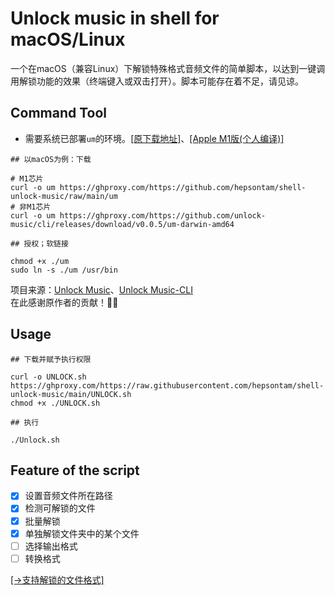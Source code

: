 # Unlock music in shell for macOS/Linux
一个在macOS（兼容Linux）下解锁特殊格式音频文件的简单脚本，以达到一键调用解锁功能的效果（终端键入或双击打开）。脚本可能存在着不足，请见谅。

## Command Tool
- 需要系统已部署`um`的环境。[[原下载地址]](https://github.com/unlock-music/cli/releases)、[[Apple M1版(个人编译)]](https://github.com/hepsontam/shell-unlock-music/raw/main/um)
```
## 以macOS为例：下载

# M1芯片
curl -o um https://ghproxy.com/https://github.com/hepsontam/shell-unlock-music/raw/main/um
# 非M1芯片
curl -o um https://ghproxy.com/https://github.com/unlock-music/cli/releases/download/v0.0.5/um-darwin-amd64

## 授权；软链接

chmod +x ./um
sudo ln -s ./um /usr/bin
```

项目来源：[Unlock Music](https://github.com/unlock-music/unlock-music.git)、[Unlock Music-CLI](https://github.com/unlock-music/cli.git)
<br>在此感谢原作者的贡献！🙏🙏

## Usage
```
## 下载并赋予执行权限

curl -o UNLOCK.sh https://ghproxy.com/https://raw.githubusercontent.com/hepsontam/shell-unlock-music/main/UNLOCK.sh
chmod +x ./UNLOCK.sh

## 执行

./Unlock.sh
```

## Feature of the script
- [x] 设置音频文件所在路径
- [x] 检测可解锁的文件
- [x] 批量解锁
- [x] 单独解锁文件夹中的某个文件
- [ ] 选择输出格式
- [ ] 转换格式

[[→支持解锁的文件格式]](https://github.com/hepsontam/shell-unlock-music/raw/main/支持格式.png)
